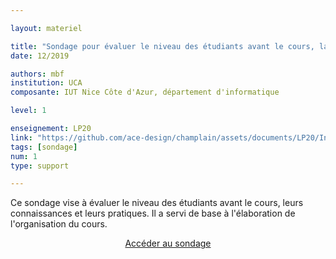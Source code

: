 ```yaml
---

layout: materiel

title: "Sondage pour évaluer le niveau des étudiants avant le cours, la restitution du sondage en cours et l'organisation qui en a résulté"
date: 12/2019

authors: mbf
institution: UCA
composante: IUT Nice Côte d'Azur, département d'informatique 

level: 1

enseignement: LP20
link: "https://github.com/ace-design/champlain/assets/documents/LP20/Intro.pdf"
tags: [sondage]
num: 1
type: support

---
```


Ce sondage vise à évaluer le niveau des étudiants avant le cours, leurs connaissances et leurs pratiques. Il a servi de base à l'élaboration de l'organisation du cours.

<p style="text-align: center"><a href="https://github.com/ace-design/champlain/blob/Mireille/assets/documents/LP20/2019-2020%20-%20Qui%20%C3%AAtes-vous_%20G%C3%A9nie%20Logiciel%20-%20Google%C2%A0Forms.pdf" >Accéder au sondage</a></p>
